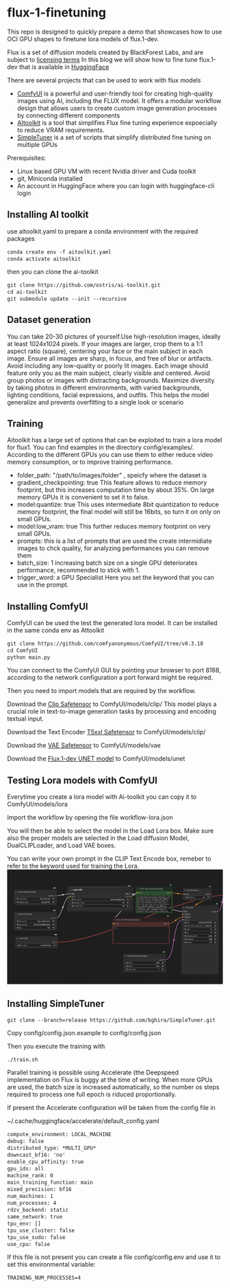 # flux-1-finetuning

This repo is designed to quickly  prepare a demo that showcases how to use OCI GPU shapes to finetune lora models of flux.1-dev. 

Flux is a set of diffusion models created by BlackForest Labs, and are subject to [licensing terms](https://github.com/black-forest-labs/flux/blob/main/model_licenses/LICENSE-FLUX1-dev)
In this blog we will show how to fine tune flux.1-dev that is available in [HuggingFace](https://huggingface.co/black-forest-labs/FLUX.1-dev)

There are several projects that can be used to work with flux models
- [ComfyUI](https://github.com/comfyanonymous/ComfyUI) is a powerful and user-friendly tool for creating high-quality images using AI, including the FLUX model. It offers a modular workflow design that allows users to create custom image generation processes by connecting different components
- [AItoolkit](https://github.com/comfyanonymous/ComfyUI) is a tool that simplifies Flux fine tuning experience expoecially to reduce VRAM requirements. 
- [SimpleTuner](https://github.com/bghira/SimpleTuner) is a set of scripts that simplify distributed fine tuning on multiple GPUs 

Prerequisites: 
- Linux based GPU VM with recent Nvidia driver and Cuda toolkit
- git, Miniconda installed
- An account in HuggingFace where you can login with huggingface-cli login

## Installing AI toolkit ##

use aitoolkit.yaml  to prepare a conda environment with the required packages 

```
conda create env -f aitoolkit.yaml
conda activate aitoolkit
```

then you can clone the ai-toolkit 
```
git clone https://github.com/ostris/ai-toolkit.git
cd ai-toolkit
git submodule update --init --recursive
```

## Dataset generation ##

You can take 20-30 pictures of yourself.Use  high-resolution images, ideally at least 1024x1024 pixels. If your images are larger, crop them to a 1:1 aspect ratio (square), centering your face or the main subject in each image. Ensure all images are sharp, in focus, and free of blur or artifacts. Avoid including any low-quality or poorly lit images. Each image should feature only you as the main subject, clearly visible and centered. Avoid group photos or images with distracting backgrounds. Maximize diversity by taking photos in different environments, with varied backgrounds, lighting conditions, facial expressions, and outfits. This helps the model generalize and prevents overfitting to a single look or scenario


## Training

Aitoolkit has a large set of options that can be exploited to train a lora model for flux1. You can find examples in the directory config/examples/.
According to the different GPUs you can use them to either reduce video memory consumption, or to improve training performance. 


- folder_path: "/path/to/images/folder" , speicfy where the dataset is
- gradient_checkpointing: true  This feature allows to reduce memory footprint, but this increases computation time by about 35%. On large memory GPUs it is convenient to set it to false.
- model:quantize: true  This uses intermediate 8bit quantization to reduce memory footprint, the final model will still be 16bits, so turn it on only on small GPUs.
- model:low_vram: true  This further reduces memory footprint on very small GPUs.
- prompts: this is a list of prompts that are used the create intermidiate images to chck quality, for analyzing performances you can remove them    
- batch_size: 1 increasing batch size on a single GPU deteriorates performance, recommended to stick with 1.
- trigger_word: a GPU Specialist   Here you set the keyword that you can use in the prompt.

## Installing ComfyUI

ComfyUI can be used the test the generated lora model. It can be installed in the same conda env as Attoolkit

```
git clone https://github.com/comfyanonymous/ComfyUI/tree/v0.3.10
cd ComfyUI
python main.py
```

You can connect to the ComfyUI GUI by pointing your browser to port 8188, according to the network configuration a port forward might be required. 

Then you need to import models that are required by the workflow.

Download the [Clip Safetensor](https://huggingface.co/comfyanonymous/flux_text_encoders/blob/main/clip_l.safetensors) to ComfyUI/models/clip/
This model plays a crucial role in text-to-image generation tasks by processing and encoding textual input.

Download the Text Encoder [T5xxl Safetensor](https://huggingface.co/comfyanonymous/flux_text_encoders/blob/main/t5xxl_fp8_e4m3fn.safetensors) to ComfyUI/models/clip/

Download the [VAE Safetensor](https://huggingface.co/black-forest-labs/FLUX.1-schnell/blob/main/ae.safetensors) to ComfyUI/models/vae

Download the [Flux.1-dev UNET model](https://huggingface.co/black-forest-labs/FLUX.1-dev/tree/main) to ComfyUI/models/unet

## Testing Lora models with ComfyUI

Everytime you create a lora model with Ai-toolkit you can copy it to ComfyUI/models/lora 

Import the workflow by opening the file workflow-lora.json 

You will then be able to select the model in the Load Lora box. Make sure also the proper models are selected in the Load diffusion Model, DualCLIPLoader, and Load VAE boxes.

You can write your own prompt in the CLIP Text Encode box, remeber to refer to the keyword used for training the Lora.
![Alt text](files/ComfyUI.png?raw=true "ComfyUI Lora workflow")

## Installing SimpleTuner

```
git clone --branch=release https://github.com/bghira/SimpleTuner.git
```
Copy config/config.json.example to config/config.json

Then you execute the training with

```
./train.sh
```

Parallel training is possible using Accelerate (the Deepspeed implementation on Flux is buggy at the time of writing.
When more GPUs are used, the batch size is increased automatically, so the number os steps required to process one full epoch is riduced proportionally.


If present the Accelerate configuration will be taken from the config file in

~/.cache/huggingface/accelerate/default_config.yaml

```
compute_environment: LOCAL_MACHINE
debug: false
distributed_type: *MULTI_GPU*
downcast_bf16: 'no'
enable_cpu_affinity: true
gpu_ids: all
machine_rank: 0
main_training_function: main
mixed_precision: bf16
num_machines: 1
num_processes: 4
rdzv_backend: static
same_network: true
tpu_env: []
tpu_use_cluster: false
tpu_use_sudo: false
use_cpu: false
```

If this file is not present you can create a file config/config.env and use it to set this environmental variable:

```
TRAINING_NUM_PROCESSES=4
```






